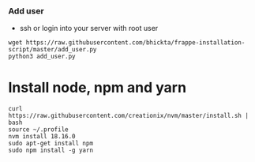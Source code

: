 ### Add user
* ssh or login into your server with root user
```
wget https://raw.githubusercontent.com/bhickta/frappe-installation-script/master/add_user.py
python3 add_user.py
```

# Install node, npm and yarn
```
curl https://raw.githubusercontent.com/creationix/nvm/master/install.sh | bash
source ~/.profile
nvm install 18.16.0
sudo apt-get install npm
sudo npm install -g yarn
```
